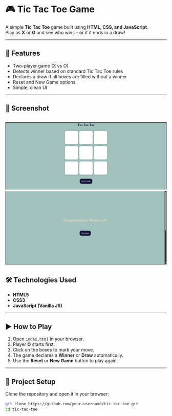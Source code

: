 # 🎮 Tic Tac Toe Game

A simple **Tic Tac Toe** game built using **HTML, CSS, and JavaScript**.  
Play as **X** or **O** and see who wins – or if it ends in a draw!

---

## 🚀 Features
- Two-player game (X vs O)
- Detects winner based on standard Tic Tac Toe rules
- Declares a draw if all boxes are filled without a winner
- Reset and New Game options
- Simple, clean UI

---

## 📸 Screenshot
![Tic Tac Toe Screenshot](ttt1.png)
![Tic Tac Toe Screenshot](ttt2.png)
---

## 🛠️ Technologies Used
- **HTML5**
- **CSS3**
- **JavaScript (Vanilla JS)**

---

## ▶️ How to Play
1. Open `index.html` in your browser.
2. Player **O** starts first.
3. Click on the boxes to mark your move.
4. The game declares a **Winner** or **Draw** automatically.
5. Use the **Reset** or **New Game** button to play again.

---

## 📂 Project Setup
Clone the repository and open it in your browser:

```bash
git clone https://github.com/your-username/tic-tac-toe.git
cd tic-tac-toe
